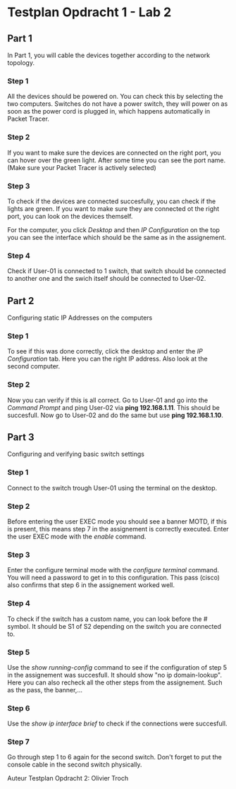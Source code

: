# Testplan Opdracht 1 - Lab 2

## Part 1
In Part 1, you will cable the devices together according to the network topology.

### Step 1
All the devices should be powered on. You can check this by selecting the two computers. 
Switches do not have a power switch, they will power on as soon as the power cord is plugged in, which happens automatically in Packet Tracer.

### Step 2
If you want to make sure the devices are connected on the right port, you can hover over the green light.
After some time you can see the port name. \(Make sure your Packet Tracer is actively selected\)

### Step 3 
To check if the devices are connected succesfully, you can check if the lights are green. 
If you want to make sure they are connected ot the right port, you can look on the devices themself.

For the computer, you click *Desktop* and then *IP Configuration* on the top you can see the interface which should be the same as in the assignement.

### Step 4
Check if User-01 is connected to 1 switch, that switch should be connected to another one and the swich itself should be connected to User-02.

## Part 2
Configuring static IP Addresses on the computers

### Step 1
To see if this was done correctly, click the desktop and enter the *IP Configuration* tab. Here you can the right IP address. Also look at the second computer.

### Step 2 
Now you can verify if this is all correct. Go to User-01 and go into the *Command Prompt* and ping User-02 via **ping 192.168.1.11**. This should be succesfull. Now go to User-02 and do the same but use **ping 192.168.1.10**.

## Part 3
Configuring and verifying basic switch settings

### Step 1
Connect to the switch trough User-01 using the terminal on the desktop.

### Step 2
Before entering the user EXEC mode you should see a banner MOTD, if this is present, this means step 7 in the assignement is correctly executed.
Enter the user EXEC mode with the *enable* command.

### Step 3
Enter the configure terminal mode with the *configure terminal* command. You will need a password to get in to this configuration.
This pass \(cisco\) also confirms that step 6 in the assignement worked well.

### Step 4
To check if the switch has a custom name, you can look before the \# symbol. It should be S1 of S2 depending on the switch you are connected to.

### Step 5 
Use the *show running-config* command to see if the configuration of step 5 in the assignement was succesfull.
It should show "no ip domain-lookup". Here you can also recheck all the other steps from the assignement. Such as the pass, the banner,...

### Step 6 
Use the *show ip interface brief* to check if the connections were succesfull.

### Step 7
Go through step 1 to 6 again for the second switch. Don't forget to put the console cable in the second switch physically.

Auteur Testplan Opdracht 2: Olivier Troch
